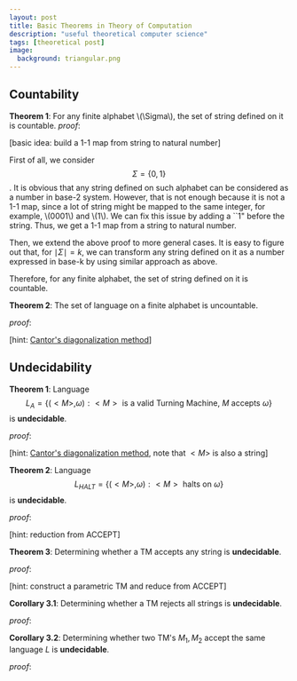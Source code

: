 ```yaml
---
layout: post
title: Basic Theorems in Theory of Computation
description: "useful theoretical computer science"
tags: [theoretical post]
image:
  background: triangular.png
---
```


## Countability

**Theorem 1**: For any finite alphabet \\(\Sigma\\), the set of string defined on it is countable.
_proof_:   

[basic idea: build a 1-1 map from string to natural number]

First of all, we consider $$\Sigma=\{0,1\}$$. It is obvious that any string defined on such alphabet can be considered as a number in base-2 system. However, that is not enough because it is not a 1-1 map, since a lot of string might be mapped to the same integer, for example, \\(0001\\) and \\(1\\). We can fix this issue by adding a ``1" before the string. Thus, we get a 1-1 map from a string to natural number. 

Then, we extend the above proof to more general cases. It is easy to figure out that, for $\mid\Sigma\mid = k$, we can transform any string defined on it as a number expressed in base-k by using similar approach as above.

Therefore, for any finite alphabet, the set of string defined on it is countable.

**Theorem 2**: The set of language on a finite alphabet is uncountable.

_proof_: 

[hint: [Cantor's diagonalization method](https://en.wikipedia.org/wiki/Cantor%27s_diagonal_argument)]

## Undecidability

**Theorem 1**: Language $$L_A=\{(<M>,\omega):<M> \mbox{ is a valid Turning Machine, } M \mbox{ accepts } \omega\}$$ is **undecidable**.

_proof_:

[hint: [Cantor's diagonalization method](https://en.wikipedia.org/wiki/Cantor%27s_diagonal_argument), note that $<M>$ is also a string]

**Theorem 2**: Language $$L_{HALT} = \{(<M>,\omega): <M> \mbox{ halts on } \omega\}$$ is **undecidable**.

_proof_:

[hint: reduction from ACCEPT]

**Theorem 3**: Determining whether a TM accepts any string is **undecidable**.

_proof_:

[hint: construct a parametric TM and reduce from ACCEPT]

**Corollary 3.1**: Determining whether a TM rejects all strings is **undecidable**.

_proof_:








**Corollary 3.2**: Determining whether two TM's $M_1, M_2$ accept the same language $L$ is **undecidable**.

_proof_:





  


